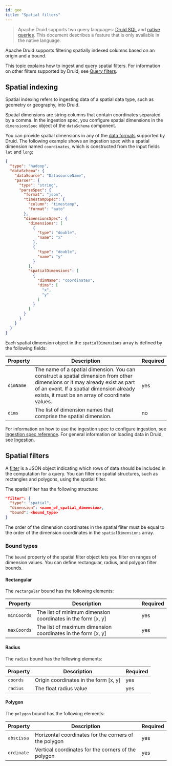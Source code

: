 ```yaml
---
id: geo
title: "Spatial filters"
---
```


<!--
  ~ Licensed to the Apache Software Foundation (ASF) under one
  ~ or more contributor license agreements.  See the NOTICE file
  ~ distributed with this work for additional information
  ~ regarding copyright ownership.  The ASF licenses this file
  ~ to you under the Apache License, Version 2.0 (the
  ~ "License"); you may not use this file except in compliance
  ~ with the License.  You may obtain a copy of the License at
  ~
  ~   http://www.apache.org/licenses/LICENSE-2.0
  ~
  ~ Unless required by applicable law or agreed to in writing,
  ~ software distributed under the License is distributed on an
  ~ "AS IS" BASIS, WITHOUT WARRANTIES OR CONDITIONS OF ANY
  ~ KIND, either express or implied.  See the License for the
  ~ specific language governing permissions and limitations
  ~ under the License.
  -->

> Apache Druid supports two query languages: [Druid SQL](../querying/sql.md) and [native queries](../querying/querying.md).
> This document describes a feature that is only available in the native language.

Apache Druid supports filtering spatially indexed columns based on an origin and a bound.

This topic explains how to ingest and query spatial filters.
For information on other filters supported by Druid, see [Query filters](../querying/filters.md).

## Spatial indexing

Spatial indexing refers to ingesting data of a spatial data type, such as geometry or geography, into Druid.

Spatial dimensions are string columns that contain coordinates separated by a comma.
In the ingestion spec, you configure spatial dimensions in the `dimensionsSpec` object of the `dataSchema` component.

You can provide spatial dimensions in any of the [data formats](../ingestion/data-formats.md) supported by Druid.
The following example shows an ingestion spec with a spatial dimension named `coordinates`, which is constructed from the input fields `lat` and `long`:

```json
{
  "type": "hadoop",
  "dataSchema": {
    "dataSource": "DatasourceName",
    "parser": {
      "type": "string",
      "parseSpec": {
        "format": "json",
        "timestampSpec": {
          "column": "timestamp",
          "format": "auto"
        },
        "dimensionsSpec": {
          "dimensions": [
            {
              "type": "double",
              "name": "x"
            },
            {
              "type": "double",
              "name": "y"
            }
          ],
          "spatialDimensions": [
            {
              "dimName": "coordinates",
              "dims": [
                "x",
                "y"
              ]
            }
          ]
        }
      }
    }
  }
}
```

Each spatial dimension object in the `spatialDimensions` array is defined by the following fields:

|Property|Description|Required|
|--------|-----------|--------|
|`dimName`|The name of a spatial dimension. You can construct a spatial dimension from other dimensions or it may already exist as part of an event. If a spatial dimension already exists, it must be an array of coordinate values.|yes|
|`dims`|The list of dimension names that comprise the spatial dimension.|no|

For information on how to use the ingestion spec to configure ingestion, see [Ingestion spec reference](../ingestion/ingestion-spec.md).
For general information on loading data in Druid, see [Ingestion](../ingestion/index.md).

## Spatial filters

A [filter](../querying/filters.md) is a JSON object indicating which rows of data should be included in the computation for a query.
You can filter on spatial structures, such as rectangles and polygons, using the spatial filter.

The spatial filter has the following structure:

```json
"filter": {
  "type": "spatial",
  "dimension": <name_of_spatial_dimension>,
  "bound": <bound_type>
}
```

The order of the dimension coordinates in the spatial filter must be equal to the order of the dimension coordinates in the `spatialDimensions` array.

### Bound types

The `bound` property of the spatial filter object lets you filter on ranges of dimension values. 
You can define rectangular, radius, and polygon filter bounds.

#### Rectangular

The `rectangular` bound has the following elements:

|Property|Description|Required|
|--------|-----------|--------|
|`minCoords`|The list of minimum dimension coordinates in the form [x, y]|yes|
|`maxCoords`|The list of maximum dimension coordinates in the form [x, y]|yes|

#### Radius

The `radius` bound has the following elements:

|Property|Description|Required|
|--------|-----------|--------|
|`coords`|Origin coordinates in the form [x, y]|yes|
|`radius`|The float radius value|yes|

#### Polygon

The `polygon` bound has the following elements:

|Property|Description|Required|
|--------|-----------|--------|
|`abscissa`|Horizontal coordinates for the corners of the polygon|yes|
|`ordinate`|Vertical coordinates for the corners of the polygon|yes|

